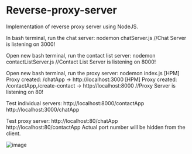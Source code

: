 # Reverse-proxy-server
Implementation of reverse proxy server using NodeJS.

In bash terminal, run the chat server:
nodemon chatServer.js
//Chat Server is listening on 3000!


Open new bash terminal, run the contact list server:
nodemon contactListServer.js
//Contact List Server is listening on 8000!


Open new bash terminal, run the proxy server:
nodemon index.js
[HPM] Proxy created: /chatApp  -> http://localhost:3000
[HPM] Proxy created: /contactApp,/create-contact  -> http://localhost:8000
//Proxy Server is listening on 80!


Test individual servers:
http://localhost:8000/contactApp
http://localhost:3000/chatApp

Test proxy server:
http://localhost:80/chatApp
http://localhost:80/contactApp
Actual port number will be hidden from the client.

![image](https://user-images.githubusercontent.com/7759342/123505028-727bc400-d67a-11eb-91c9-fe107da13748.png)

